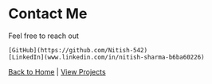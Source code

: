 # Contact Me

Feel free to reach out


    [GitHub](https://github.com/Nitish-542)
    [LinkedIn](www.linkedin.com/in/nitish-sharma-b6ba60226)

[Back to Home](index.markdown) | [View Projects](./projects.markdown)
